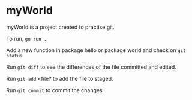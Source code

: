 # myWorld

myWorld is a project created to practise git.

To run, 
```go run .```

Add a new function in package hello or package world and check on ```git status```

Run ```git diff``` to see the differences of the file committed and edited.

Run ```git add``` <file? to add the file to staged.

Run ```git commit``` to commit the changes


